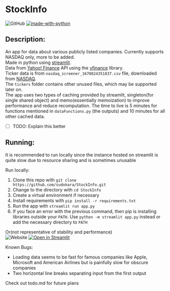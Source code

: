 # StockInfo
![GitHub](https://img.shields.io/github/license/sudokara/StockInfo)
[![made-with-python](https://img.shields.io/badge/Made%20with-Python-1f425f.svg)](https://www.python.org/)
## Description:
An app for data about various publicly listed companies. Currently supports NASDAQ only, more to be added.  
Made in python using [streamlit](https://streamlit.io/).  
Data from [Yahoo! Finance](https://finance.yahoo.com/) API using the [yfinance](https://pypi.org/project/yfinance/) library.  
Ticker data is from `nasdaq_screener_1670824351837.csv` file, downloaded from [NASDAQ](https://www.nasdaq.com/market-activity/stocks/screener).  
The `tickers` folder contains other unused files, which may be supported later on.  
The app uses two types of caching provided by streamlit, singleton(for single shared object) and memo(essentially memoization) to improve performance and reduce recomputation.  The time to live is 5 minutes for functions mentioned in `dataFunctions.py` (the outputs) and 10 minutes for all other cached data.   
- [ ] TODO: Explain this better  

## Running:
It is recommended to run locally since the instance hosted on streamlit is quite slow due to resource sharing and is sometimes unusable   

Run locally:  
1. Clone this repo with `git clone https://github.com/sudokara/StockInfo.git`  
2. Change to the directory with `cd StockInfo`  
3. Create a virtual environment if necessary  
4. Install requirements with `pip install -r requirements.txt`  
5. Run the app with `streamlit run app.py`  
6. If you face an error with the previous command, then pip is installing libraries outside your `PATH`. Use `python -m streamlit app.py` instead or add the necessary directory to `PATH`  

Or(not representative of stability and performance)  
![Website](https://img.shields.io/website?down_color=red&down_message=down&up_color=green&up_message=up&url=https%3A%2F%2Fshields.io%2Fwebsite%2Fhttps%2Fsudokara-stockinfo-app-sx18xf.streamlit.app)
[![Open in Streamlit](https://static.streamlit.io/badges/streamlit_badge_black_white.svg)](https://sudokara-stockinfo-app-sx18xf.streamlit.app/) 

Known Bugs:  
- Loading data seems to be fast for famous companies like Apple, Microsoft and American Airlines but is painfully slow for obscure companies  
- Two horizontal line breaks separating input from the first output  

Check out todo.md for future plans  